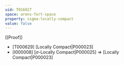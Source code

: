 ```yaml
---
uid: T016027
space: arens-fort-space
property: sigma-locally-compact
value: false
---
```

[[Proof]]

* [T000629] [Locally Compact|P000023]
* [I000008] [$\sigma$-Locally Compact|P000025] => [Locally Compact|P000023]

